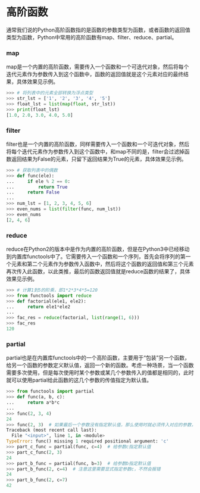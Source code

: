 # 高阶函数

通常我们说的Python高阶函数指的是函数的参数类型为函数，或者函数的返回值类型为函数，Python中常用的高阶函数有map、filter、reduce、partial。

### map

map是一个内置的高阶函数，需要传入一个函数和一个可迭代对象，然后将每个迭代元素作为参数传入到这个函数中，函数的返回值就是这个元素对应的最终结果，具体效果见示例。

```py
>>> # 将列表中的元素全部转换为浮点类型
>>> str_lst = ['1', '2', '3', '4', '5']
>>> float_lst = list(map(float, str_lst))
>>> print(float_lst)
[1.0, 2.0, 3.0, 4.0, 5.0]
```

### filter

filter也是一个内置的高阶函数，同样需要传入一个函数和一个可迭代对象，然后将每个迭代元素作为参数传入到这个函数中，和map不同的是，filter会过滤掉函数返回结果为False的元素，只留下返回结果为True的元素，具体效果见示例。

```py
>>> # 获取列表中的偶数
>>> def func(ele):
...     if ele % 2 == 0:
...         return True
...     return False
... 
>>> num_lst = [1, 2, 3, 4, 5, 6]
>>> even_nums = list(filter(func, num_lst))
>>> even_nums
[2, 4, 6]
```

### reduce

reduce在Python2的版本中是作为内置的高阶函数，但是在Python3中已经移动到内置库functools中了。它需要传入一个函数和一个序列，首先会将序列的第一个元素和第二个元素作为参数传入函数中，然后将这个函数的返回值和第三个元素再次传入此函数，以此类推，最后的函数返回值就是reduce函数的结果了，具体效果见示例。

```py
>>> # 计算1到5的阶乘，即1*2*3*4*5=120
>>> from functools import reduce
>>> def factorial(ele1, ele2):
...     return ele1*ele2
... 
>>> fac_res = reduce(factorial, list(range(1, 6)))
>>> fac_res
120
```

### partial

partial也是在内置库functools中的一个高阶函数，主要用于“包装”另一个函数，给另一个函数的参数定义默认值，返回一个新的函数。考虑一种场景，当一个函数需要多次使用，但是每次使用时某个参数或某几个参数传入的值都是相同的，此时就可以使用partial给此函数的这几个参数的传值指定为默认值。

```py
>>> from functools import partial
>>> def func(a, b, c):
...     return a*b*c
... 
>>> func(2, 3, 4)
24
>>> func(2, 3)  # 如果最后一个参数没有指定默认值，那么使用时就必须传入对应的参数，不然会报错
Traceback (most recent call last):
  File "<input>", line 1, in <module>
TypeError: func() missing 1 required positional argument: 'c'
>>> part_c_func = partial(func, c=4)  # 给参数c指定默认值
>>> part_c_func(2, 3)
24
>>> part_b_func = partial(func, b=3)  # 给参数b指定默认值
>>> part_b_func(2, c=4)  # 注意这里需要显式指定参数c，不然会报错
24
>>> part_b_func(2, c=7)
42
```



